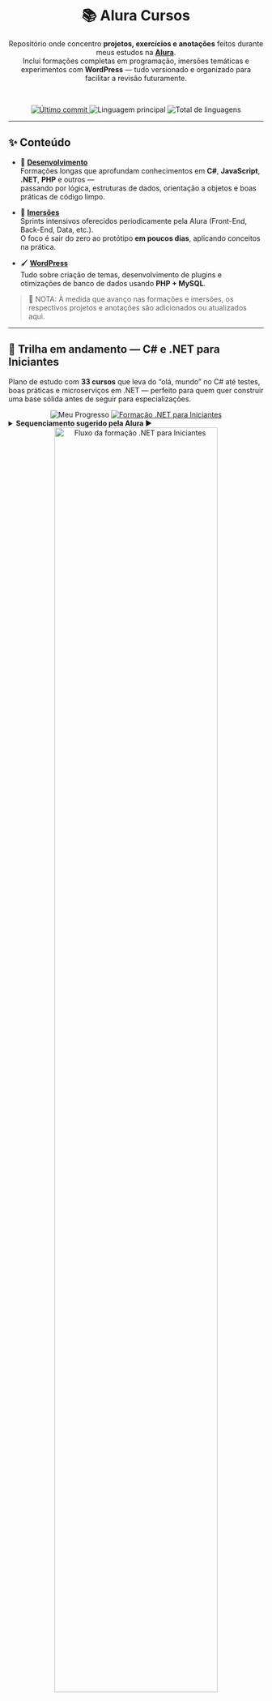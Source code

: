 <div align="center">

# 📚 Alura Cursos

Repositório onde concentro **projetos, exercícios e anotações** feitos durante meus estudos na  <a href="https://www.alura.com.br"><strong>Alura</strong></a>.  
Inclui formações completas em programação, imersões temáticas e experimentos com **WordPress** — tudo versionado e organizado para facilitar a revisão futuramente.

<br/>

<!-- Badges principais -->
<p align="center">
  <a href="https://github.com/AndyMarksss/Alura-Cursos/commits/main">
    <img alt="Último commit"
         src="https://img.shields.io/github/last-commit/AndyMarksss/Alura-Cursos?label=last%20commit&style=for-the-badge">
  </a>
  <img alt="Linguagem principal"
       src="https://img.shields.io/github/languages/top/AndyMarksss/Alura-Cursos?style=for-the-badge">
  <img alt="Total de linguagens"
       src="https://img.shields.io/github/languages/count/AndyMarksss/Alura-Cursos?style=for-the-badge">
</p>

</div>

---

## ✨ Conteúdo

- 📘 **[Desenvolvimento](./Desenvolvimento/)**  
  Formações longas que aprofundam conhecimentos em **C#**, **JavaScript**, **.NET**, **PHP** e outros —  
  passando por lógica, estruturas de dados, orientação a objetos e boas práticas de código limpo.

- 🧪 **[Imersões](./Imersão/)**  
  Sprints intensivos oferecidos periodicamente pela Alura (Front-End, Back-End, Data, etc.).  
  O foco é sair do zero ao protótipo **em poucos dias**, aplicando conceitos na prática.

- 🖌️ **[WordPress](./Wordpress/)**  
  Tudo sobre criação de temas, desenvolvimento de plugins e otimizações de banco de dados usando **PHP + MySQL**.

> 📝 NOTA: À medida que avanço nas formações e imersões, os respectivos projetos e anotações são adicionados ou atualizados aqui.

---

## 🎯 Trilha em andamento — C# e .NET para Iniciantes

Plano de estudo com **33 cursos** que leva do “olá, mundo” no C# até testes, boas práticas e microserviços em .NET — perfeito para quem quer construir uma base sólida antes de seguir para especializações.

<div align="center">
<!-- Badge de progresso -->
<img alt="Meu Progresso"
     src="https://img.shields.io/static/v1?label=PROGRESSO&message=04%2F33%20cursos&color=808080&style=for-the-badge">
<!-- Link do Curso -->
<a href="https://cursos.alura.com.br/c-e-net-para-iniciantes-sua-primeira-jornada-na-programacao-anderson-marques15-1750259461276-p951365" target="_blank" rel="noopener noreferrer">
  <img alt="Formação .NET para Iniciantes"
       src="https://img.shields.io/static/v1?label=Forma%C3%A7%C3%A3o&message=.NET%20para%20Iniciantes&color=512BD4&logo=dotnet&logoColor=fff&style=for-the-badge">
</a>
</div>

<details>
<summary><strong>Sequenciamento sugerido pela Alura&nbsp;▶</strong></summary>

1. **A partir do zero: iniciante em programação** — *5 cursos*  
2. **Aprenda a programar em C# com Orientação a Objetos** — *4 cursos*  
3. **C# e Orientação a Objetos: coleções, arquivos e bibliotecas** — *3 cursos*  
4. **C# Web: crie aplicações usando ASP.NET** — *4 cursos*  
5. **ASP.NET Core: crie aplicações com C#, .NET, Entity Framework e LINQ** — *4 cursos*  
6. **Testes em .NET** — *7 cursos*  
7. **Boas práticas em C#** — *3 cursos*  
8. **Aprofunde em .NET com Arquitetura de Microserviços e RabbitMQ** — *3 cursos*  

</details>

<div align="center">
<!-- Banner da formação -->
  <a href="https://cursos.alura.com.br/c-e-net-para-iniciantes-sua-primeira-jornada-na-programacao-anderson-marques15-1750259461276-p951365" target="_blank" rel="noopener noreferrer">
    <img src="https://cdn1.gnarususercontent.com.br/1/6335308/0c5270df-c53d-40cf-801b-84b69296fc9d.jpg" width="80%" alt="Fluxo da formação .NET para Iniciantes">
  </a>  
</div>

> NOTA: Cada formação/curso concluído ganhará uma sub-pasta respectiva dentro de **Desenvolvimento**, contendo códigos-fonte, desafios resolvidos e anotações pessoais.

---

## 🛠️ Tecnologias & Ferramentas

<div style="display:flex;gap:6px;flex-wrap:wrap">

  <img src="https://img.shields.io/badge/JavaScript-000?style=for-the-badge&logo=javascript&logoColor=F7DF1E" />
  <img src="https://img.shields.io/badge/HTML5-000?style=for-the-badge&logo=html5&logoColor=E34F26" />

  <!-- CSS3 com ícone branco visível -->
<img src="https://img.shields.io/badge/CSS3-000?style=for-the-badge&logo=css3&logoColor=white&logoWidth=24" />


  <img src="https://img.shields.io/badge/Git-000?style=for-the-badge&logo=git&logoColor=F05032" />

  <!-- badges futuros -->
  <!-- <img src="https://img.shields.io/badge/PHP-000?style=for-the-badge&logo=php&logoColor=777BB4" /> -->
  <!-- <img src="https://img.shields.io/badge/C%23-000?style=for-the-badge&logo=csharp&logoColor=239120" /> -->
  <!-- <img src="https://img.shields.io/badge/.NET-000?style=for-the-badge&logo=dotnet&logoColor=512BD4" /> -->

</div>

---

<p align="center"><sub>May&nbsp;the&nbsp;force&nbsp;be&nbsp;with&nbsp;you. 🌓</sub></p>
